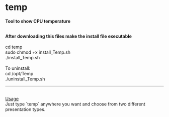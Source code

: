 # temp

**Tool to show CPU temperature**<br /><br />

**After downloading this files make the install file executable**<br />
<br /> cd temp<br />
sudo chmod +x install_Temp.sh<br />
./install_Temp.sh<br /> <br />
To uninstall:<br/>
cd /opt/Temp<br/>
./uninstall_Temp.sh
<br />
<hr>
<br />
<u>Usage</u><br />
Just type `temp` anywhere you want and choose from two different presentation types.
